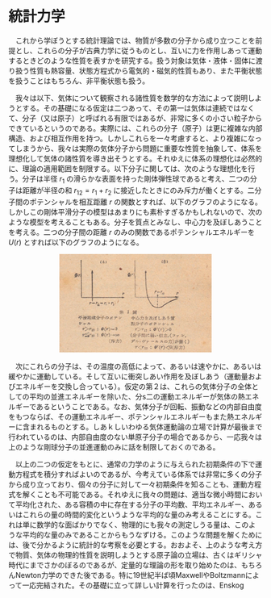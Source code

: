 
# 統計力学

　これから学ぼうとする統計理論では、物質が多数の分子から成り立つことを前提とし、これらの分子が古典力学に従うものとし、互いに力を作用しあって運動するときどのような性質を表すかを研究する。扱う対象は気体・液体・固体に渡り扱う性質も熱容量、状態方程式から電気的・磁気的性質もあり、また平衡状態を扱うことはもちろん、非平衡状態も扱う。

　我々は以下、気体について観察される諸性質を数学的な方法によって説明しようとする。その基礎になる仮定は二つあって、その第一は気体は連続ではなくて、分子（又は原子）と呼ばれる有限ではあるが、非常に多くの小さい粒子からできているというのである。実際には、これらの分子（原子）は更に複雑な内部構造、および相互作用を持つ。しかしこれらを一々考慮すると、より複雑になってしまうから、我々は実際の気体分子から問題に重要な性質を抽象して、体系を理想化して気体の諸性質を導き出そうとする。それゆえに体系の理想化は必然的に、理論の適用範囲を制限する。以下分子に関しては、次のような理想化を行う。分子は半径 $r_1$ の滑らかな表面を持った剛体弾性球であると考え、二つの分子は距離が半径の和 $r_{12}=r_1+r_2$ に接近したときにのみ斥力が働くとする。二分子間のポテンシャルを相互距離 $r$ の関数とすれば、以下のグラフのようになる。しかしこの剛体平滑分子の模型はあまりにも素朴すぎるかもしれないので、次のような模型を考えることもある。分子を質点とみなし、中心力を及ぼしあうことを考える。二つの分子間の距離 $r$ のみの関数であるポテンシャルエネルギーを $U(r)$ とすれば以下のグラフのようになる。

<p align="center">
    <img width="60%"
        src="images/intermolecular.png">
</p>

　次にこれらの分子は、その温度の高低によって、あるいは速やかに、あるいは緩やかに運動している。そして互いに衝突しあい作用を及ぼしあう（運動量およびエネルギーを交換し合っている）。仮定の第２は、これらの気体分子の全体としての平均の並進エネルギーを除いた、分s二の運動エネルギーが気体の熱エネルギーであるということである。なお、気体分子が回転、振動などの内部自由度をもつならば、その運動エネルギー、ポテンシャルエネルギーもまた熱エネルギーに含まれるものとする。しあｋしいわゆる気体運動論の立場で計算が最後まで行われているのは、内部自由度のない単原子分子の場合であるから、一応我々は上のような剛球分子の並進運動のみに話を制限しておくのである。

 　以上の二つの仮定をもとに、通常の力学のように与えられた初期条件の下で運動方程式を積分すればよいのであるが、今考えている体系では非常に多くの分子から成り立っており、個々の分子に対して一々初期条件を知ることも、運動方程式を解くことも不可能である。それゆえに我々の問題は、適当な微小時間において平均化された、ある容積の中に存在する分子の平均数、平均エネルギー、あるいはこれらの量の時間的変化というような平均的な量のみ考えることにする。これは単に数学的な面ばかりでなく、物理的にも我々の測定しうる量は、このような平均的な量のみであることからもうなずける。このような問題を解くためには、後で分かるように統計的な考察を必要とする。おおよそ、上のような考え方で物質、気体の物理的性質を説明しようとする原子論の立場は、古くはギリシャ時代にまでさかのぼるのであるが、定量的な理論の形を取り始めたのは、もちろんNewton力学のできた後である。特に19世紀半ば頃MaxwellやBoltzmannによって一応完結された。その基礎に立って詳しい計算を行ったのは、Enskog